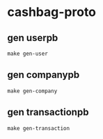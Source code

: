 # cashbag-proto

## gen userpb
    make gen-user

## gen companypb
    make gen-company

## gen transactionpb
    make gen-transaction

